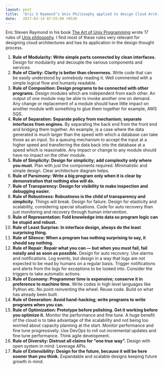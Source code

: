 ```yaml
---
layout: post
title:  "Eric S Raymond’s Unix Philosophy applied to design Cloud Architectures"
date:   2017-03-14 07:55:09 +0530
---
```

Eric Steven Raymond in his book [The Art of Unix Programming](https://books.google.co.in/books?id=H4q1t-jAcBIC&printsec=frontcover&source=gbs_ge_summary_r&cad=0#v=onepage&q&f=false) wrote 17 rules of [Unix philosophy](https://en.wikipedia.org/wiki/Unix_philosophy). I find most of these rules very relevant for designing cloud architectures and has its application in the design thought process.

1. **Rule of Modularity: Write simple parts connected by clean interfaces.**
Design for modularity and decouple the various components and services.
2. **Rule of Clarity: Clarity is better than cleverness.**
Write code that can be easily understood by somebody reading it. Well commented with a simple logical flow and humanly readable.
3. **Rule of Composition: Design programs to be connected with other programs.**
Design modules which are independent from each other. An output of one module may be able to invoke another one on demand. Any change or replacement of a module should have little impact on another module with something to glue them together for example, AWS SQS.
4. **Rule of Separation: Separate policy from mechanism; separate interfaces from engines.**
By separating the back end from the front end and bridging them together. An example, is a case where the data generated is much larger than the speed with which a database can take those as an input. So a queuing mechanism to accept the input at a higher speed and transferring the data back into the database at a speed which is reasonable. Any impact or change to any module should have no impact on the other module.
5. **Rule of Simplicity: Design for simplicity; add complexity only where you must.**
Plan with just the components required. Minimalistic and simple design. Clear architecture diagram helps.
6. **Rule of Parsimony: Write a big program only when it is clear by demonstration that nothing else will do.**
7. **Rule of Transparency: Design for visibility to make inspection and debugging easier.**
8. **Rule of Robustness: Robustness is the child of transparency and simplicity.** Things will break. Design for failure. Design for elasticity and scalability, considering special situations. Code for auto recovery than just monitoring and recovery through human intervention.
9. **Rule of Representation: Fold knowledge into data so program logic can be stupid and robust.**
10. **Rule of Least Surprise: In interface design, always do the least surprising thing.**
11. **Rule of Silence: When a program has nothing surprising to say, it should say nothing.**
12. **Rule of Repair: Repair what you can — but when you must fail, fail noisily and as soon as possible.**
Design for auto recovery. Use alarms and notifications. Log events, but design in a way that logs are not expected to be read by humans on a regular basis. Trigger notifications and alerts from the logs for exceptions to be looked into. Consider the triggers to take automatic actions.
13. **Rule of Economy: Programmer time is expensive; conserve it in preference to machine time.**
Write codes in high level languages like Python etc. No point reinventing the wheel. Reuse code. Build on what has already been built.
14. **Rule of Generation: Avoid hand-hacking; write programs to write programs when you can.**
15. **Rule of Optimization: Prototype before polishing. Get it working before you optimize it.**
Monitor the performance and fine tune. A huge benefit of the cloud is to take advantage of the scalability and not being too worried about capacity planning at the start. Monitor performance and fine tune progressively. Use DevOps to roll out incremental updates and fine tune performance. Think agile development.
16. **Rule of Diversity: Distrust all claims for “one true way”.**
Design with open system in mind. Leverage APIs.
17. **Rule of Extensibility: Design for the future, because it will be here sooner than you think.**
Expandable and scalable designs keeping future growth in mind.